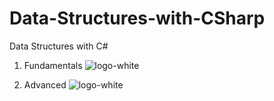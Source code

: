 # Data-Structures-with-CSharp
Data Structures with C#
01. Fundamentals
![logo-white](https://user-images.githubusercontent.com/87384771/235505144-d2819d4d-702f-4a11-b46e-1d63be3b51ab.svg)

02. Advanced
![logo-white](https://user-images.githubusercontent.com/87384771/235505257-c145adff-1b7b-4988-b7eb-f719d1a48cd9.svg)
